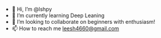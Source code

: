 - 👋 Hi, I’m @lshpy
- 🌱 I’m currently learning Deep Leaning
- 💞️ I’m looking to collaborate on beginners with enthusiasm!
- 📫 How to reach me leesh4660@gmail.com


<!---
lshpy/lshpy is a ✨ special ✨ repository because its `README.md` (this file) appears on your GitHub profile.
You can click the Preview link to take a look at your changes.
--->
